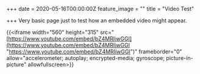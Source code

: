 +++
date = 2020-05-16T00:00:00Z
feature_image = ""
title = "Video Test"

+++
Very basic page just to test how an embedded video might appear.

{{<iframe width="560" height="315" src="[https://www.youtube.com/embed/bZ4MRIiwGGI](https://www.youtube.com/embed/bZ4MRIiwGGI "https://www.youtube.com/embed/bZ4MRIiwGGI")" frameborder="0" allow="accelerometer; autoplay; encrypted-media; gyroscope; picture-in-picture" allowfullscreen></iframe>}}